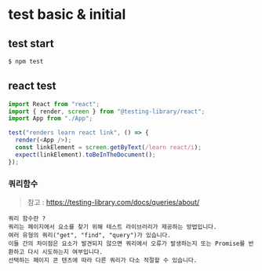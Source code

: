 # test basic & initial

## test start

```sh
$ npm test
```

## react test

```ts
import React from "react";
import { render, screen } from "@testing-library/react";
import App from "./App";

test("renders learn react link", () => {
  render(<App />);
  const linkElement = screen.getByText(/learn react/i);
  expect(linkElement).toBeInTheDocument();
});
```

### 쿼리함수

> 참고 : https://testing-library.com/docs/queries/about/

```
쿼리 함수란 ?
쿼리는 페이지에서 요소를 찾기 위해 테스트 라이브러리가 제공하는 방법입니다.
여러 유형의 쿼리("get", "find", "query")가 있습니다.
이들 간의 차이점은 요소가 발견되지 않으면 쿼리에서 오류가 발생하는지 또는 Promise를 반환하고 다시 시도하는지 여부입니다.
선택하는 페이지 콘 텐츠에 따라 다른 쿼리가 다소 적절할 수 있습니다.
```
